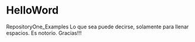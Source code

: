 # HelloWord
RepositoryOne_Examples
Lo que sea puede decirse,
solamente para llenar espacios.
Es notorio.
Gracias!!!
